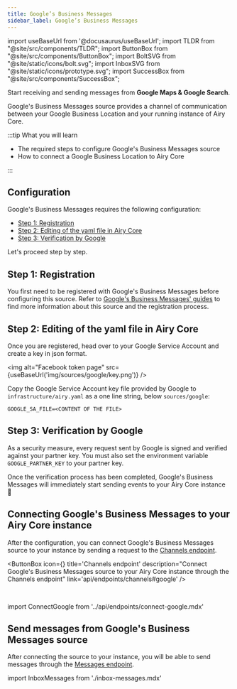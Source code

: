 ```yaml
---
title: Google’s Business Messages
sidebar_label: Google’s Business Messages
---
```


import useBaseUrl from '@docusaurus/useBaseUrl';
import TLDR from "@site/src/components/TLDR";
import ButtonBox from "@site/src/components/ButtonBox";
import BoltSVG from "@site/static/icons/bolt.svg";
import InboxSVG from "@site/static/icons/prototype.svg";
import SuccessBox from "@site/src/components/SuccessBox";

<TLDR>

Start receiving and sending messages from **Google Maps & Google Search**.

</TLDR>

Google's Business Messages source provides a channel of communication between your Google
Business Location and your running instance of Airy Core.

:::tip What you will learn

- The required steps to configure Google's Business Messages source
- How to connect a Google Business Location to Airy Core

:::

## Configuration

Google's Business Messages requires the following configuration:

- [Step 1: Registration](#step-1-registration)
- [Step 2: Editing of the yaml file in Airy Core](#step-2-editing-of-the-yaml-file-in-airy-core)
- [Step 3: Verification by Google](#step-3-verification-by-google)

Let's proceed step by step.

## Step 1: Registration

You first need to be registered with Google's Business Messages before configuring this source. Refer to [Google's Business Messages' guides](https://developers.google.com/business-communications/business-messages/guides) to find more information about this source and the registration process.

## Step 2: Editing of the yaml file in Airy Core

Once you are registered, head over to your Google Service Account and create a key in json format.

<img alt="Facebook token page" src={useBaseUrl('img/sources/google/key.png')} />

Copy the Google Service Account key file provided by Google to
`infrastructure/airy.yaml` as a one line string, below `sources/google`:

```
GOOGLE_SA_FILE=<CONTENT OF THE FILE>
```

## Step 3: Verification by Google

As a security measure, every request sent by Google is signed and verified
against your partner key. You must also set the environment variable
`GOOGLE_PARTNER_KEY` to your partner key.

<SuccessBox>

Once the verification process has been completed, Google's Business Messages will immediately start sending events to your Airy Core instance 🎉

</SuccessBox>

## Connecting Google's Business Messages to your Airy Core instance

After the configuration, you can connect Google's Business Messages source to your instance by sending a request to the [Channels endpoint](/api/endpoints/channels#google).

<ButtonBox
icon={<BoltSVG />}
title='Channels endpoint'
description="Connect Google's Business Messages source to your Airy Core instance through the Channels endpoint"
link='api/endpoints/channels#google'
/>

<br/>

import ConnectGoogle from '../api/endpoints/connect-google.mdx'

<ConnectGoogle />

## Send messages from Google's Business Messages source

After connecting the source to your instance, you will be able to send messages through the [Messages endpoint](/api/endpoints/messages#send).

import InboxMessages from './inbox-messages.mdx'

<InboxMessages />
